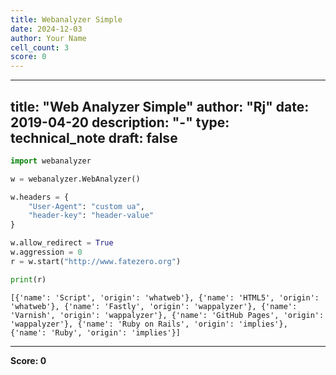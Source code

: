 ```yaml
---
title: Webanalyzer Simple
date: 2024-12-03
author: Your Name
cell_count: 3
score: 0
---
```


---
title: "Web Analyzer Simple"
author: "Rj"
date: 2019-04-20
description: "-"
type: technical_note
draft: false
---

```python
import webanalyzer
```


```python
w = webanalyzer.WebAnalyzer()

w.headers = {
    "User-Agent": "custom ua",
    "header-key": "header-value"
}

w.allow_redirect = True
w.aggression = 0
r = w.start("http://www.fatezero.org")

print(r)
```

    [{'name': 'Script', 'origin': 'whatweb'}, {'name': 'HTML5', 'origin': 'whatweb'}, {'name': 'Fastly', 'origin': 'wappalyzer'}, {'name': 'Varnish', 'origin': 'wappalyzer'}, {'name': 'GitHub Pages', 'origin': 'wappalyzer'}, {'name': 'Ruby on Rails', 'origin': 'implies'}, {'name': 'Ruby', 'origin': 'implies'}]



---
**Score: 0**